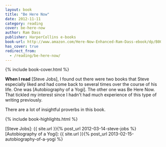 ```yaml
---
layout: book
title: "Be Here Now"
date: 2012-11-11
category: reading
cover: be-here-now
author: Ram Dass
publisher: HarperCollins e-books
book-url: http://www.amazon.com/Here-Now-Enhanced-Ram-Dass-ebook/dp/B005R9HK8O/ref=tmm_kin_swatch_0?_encoding=UTF8&sr=&qid=
has_cover: true
redirect_from:
  - /reading/be-here-now/
---
```

{% include book-cover.html %}

**When I read** [Steve Jobs], I found out there were two books that Steve especially liked and had come back to several times over the course of his life. One was [Autobiography of a Yogi]. The other one was Be Here Now. That tickled my interest since I hadn't had much experience of this type of writing previously.

There are a lot of insightful proverbs in this book.

{% include book-highlights.html %}

[Steve Jobs]: {{ site.url }}{% post_url 2012-03-14-steve-jobs %}
[Autobiography of a Yogi]: {{ site.url }}{% post_url 2013-02-15-autobiography-of-a-yogi %}
